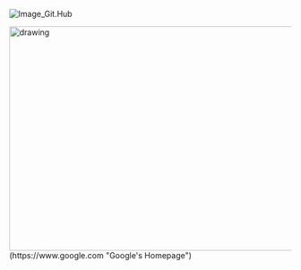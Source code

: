 ![Image_Git.Hub](https://img.buzzfeed.com/buzzfeed-static/static/2014-03/enhanced/webdr04/24/15/anigif_enhanced-25243-1395690798-1.gif)


<img src="https://i.imgur.com/lvWKNlM.png" alt="drawing" width="700" height="400"/>
(https://www.google.com "Google's Homepage")
